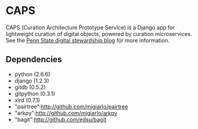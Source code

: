 CAPS
====

CAPS (Curation Architecture Prototype Service) is a Django app for lightweight curation of digital objects, powered by curation microservices.  See the [Penn State digital stewardship blog](http://stewardship.psu.edu/2011/02/caps-a-curation-platform-prototype.html) for more information.

Dependencies
------------

* python (2.6.6)
* django (1.2.3)
* gitdb (0.5.2)
* gitpython (0.3.1)
* xlrd (0.7.1)
* "pairtree":http://github.com/mjgiarlo/pairtree
* "arkpy":http://github.com/mjgiarlo/arkpy
* "bagit":http://github.com/edsu/bagit
